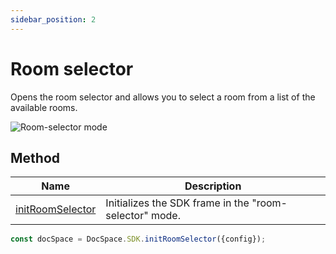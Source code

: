 ```yaml
---
sidebar_position: 2
---
```


# Room selector

Opens the room selector and allows you to select a room from a list of the available rooms.

![Room-selector mode](/assets/images/docspace/room-selector-mode.png)

## Method

| Name                                                        | Description                                            |
| ----------------------------------------------------------- | ------------------------------------------------------ |
| [initRoomSelector](../methods.md#initroomselector) | Initializes the SDK frame in the "room-selector" mode. |

``` ts
const docSpace = DocSpace.SDK.initRoomSelector({config});
```
